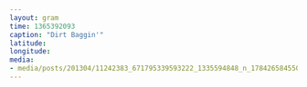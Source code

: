 ```yaml
---
layout: gram
time: 1365392093
caption: "Dirt Baggin'"
latitude: 
longitude: 
media:
- media/posts/201304/11242383_671795339593222_1335594848_n_17842658455000351.jpg
---
```

